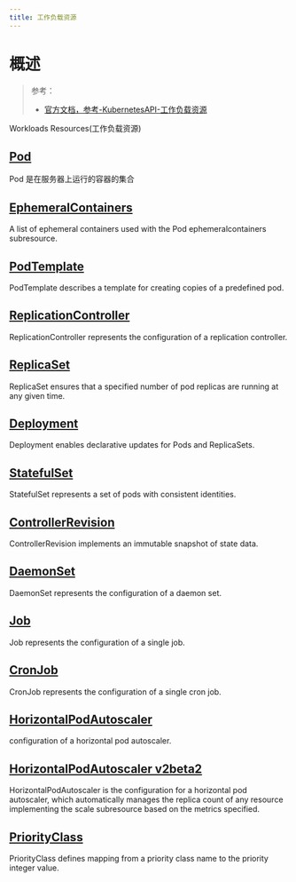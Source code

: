 ```yaml
---
title: 工作负载资源
---
```


# 概述

> 参考：
> - [官方文档，参考-KubernetesAPI-工作负载资源](https://kubernetes.io/docs/reference/kubernetes-api/workload-resources/)

Workloads Resources(工作负载资源)

## [Pod](https://kubernetes.io/docs/reference/kubernetes-api/workload-resources/pod-v1/)

Pod 是在服务器上运行的容器的集合

## [EphemeralContainers](https://kubernetes.io/docs/reference/kubernetes-api/workload-resources/ephemeral-containers-v1/)

A list of ephemeral containers used with the Pod ephemeralcontainers subresource.

## [PodTemplate](https://kubernetes.io/docs/reference/kubernetes-api/workload-resources/pod-template-v1/)

PodTemplate describes a template for creating copies of a predefined pod.

## [ReplicationController](https://kubernetes.io/docs/reference/kubernetes-api/workload-resources/replication-controller-v1/)

ReplicationController represents the configuration of a replication controller.

## [ReplicaSet](https://kubernetes.io/docs/reference/kubernetes-api/workload-resources/replica-set-v1/)

ReplicaSet ensures that a specified number of pod replicas are running at any given time.

## [Deployment](https://kubernetes.io/docs/reference/kubernetes-api/workload-resources/deployment-v1/)

Deployment enables declarative updates for Pods and ReplicaSets.

## [StatefulSet](https://kubernetes.io/docs/reference/kubernetes-api/workload-resources/stateful-set-v1/)

StatefulSet represents a set of pods with consistent identities.

## [ControllerRevision](https://kubernetes.io/docs/reference/kubernetes-api/workload-resources/controller-revision-v1/)

ControllerRevision implements an immutable snapshot of state data.

## [DaemonSet](https://kubernetes.io/docs/reference/kubernetes-api/workload-resources/daemon-set-v1/)

DaemonSet represents the configuration of a daemon set.

## [Job](https://kubernetes.io/docs/reference/kubernetes-api/workload-resources/job-v1/)

Job represents the configuration of a single job.

## [CronJob](https://kubernetes.io/docs/reference/kubernetes-api/workload-resources/cron-job-v1/)

CronJob represents the configuration of a single cron job.

## [HorizontalPodAutoscaler](https://kubernetes.io/docs/reference/kubernetes-api/workload-resources/horizontal-pod-autoscaler-v1/)

configuration of a horizontal pod autoscaler.

## [HorizontalPodAutoscaler v2beta2](https://kubernetes.io/docs/reference/kubernetes-api/workload-resources/horizontal-pod-autoscaler-v2beta2/)

HorizontalPodAutoscaler is the configuration for a horizontal pod autoscaler, which automatically manages the replica count of any resource implementing the scale subresource based on the metrics specified.

## [PriorityClass](https://kubernetes.io/docs/reference/kubernetes-api/workload-resources/priority-class-v1/)

PriorityClass defines mapping from a priority class name to the priority integer value.
